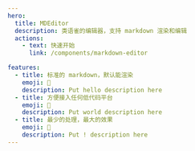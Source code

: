```yaml
---
hero:
  title: MDEditor
  description: 类语雀的编辑器，支持 markdown 渲染和编辑
  actions:
    - text: 快速开始
      link: /components/markdown-editor

features:
  - title: 标准的 markdown，默认能渲染
    emoji: 💎
    description: Put hello description here
  - title: 方便接入任何低代码平台
    emoji: 🌈
    description: Put world description here
  - title: 最少的处理，最大的效果
    emoji: 🚀
    description: Put ! description here
---
```

